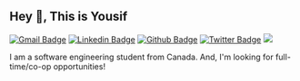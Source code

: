 ## Hey 👋, This is Yousif
[![Gmail Badge](https://img.shields.io/badge/-YousifZito@gmail.com-c14438?style=flat&logo=Gmail&logoColor=white&link=mailto:YousifZito@gmail.com)](mailto:YousifZito@gmail.com) 
[![Linkedin Badge](https://img.shields.io/badge/-YousifZito-0072b1?style=flat&logo=Linkedin&logoColor=white&link=https://www.linkedin.com/in/YousifZito/)](https://www.linkedin.com/in/YousifZito/) [![Github Badge](https://img.shields.io/badge/-YRZito-grey?style=flat&logo=github&logoColor=white&link=https://github.com/YRZito/)](https://www.github.com/YRZito/) [![Twitter Badge](https://img.shields.io/badge/-YousifZito-00acee?style=flat&logo=twitter&logoColor=white&link=https://twitter.com/YousifZito/)](https://www.twitter.com/YousifZito/) ![](https://komarev.com/ghpvc/?username=YRZito&style=flat-square)<p align='left'>I am a software engineering student from Canada.  And, I'm looking for full-time/co-op opportunities!</p>
<!--## Some of my Github Stats-->
<!--<p align=left> <img src=https://komarev.com/ghpvc/?username=YRZiTO alt=YRZiTO /> </p>-->

<!--[![Github stats](https://github-readme-stats.vercel.app/api?username=YRZiTO&show_icons=true&include_all_commits=true)](https://github.com/YRZiTO/github-readme-stats)-->
<!--[![Top Langs](https://github-readme-stats.vercel.app/api/top-langs/?username=YRZiTO&layout=compact)](https://github.com/YRZiTO/github-readme-stats)-->
